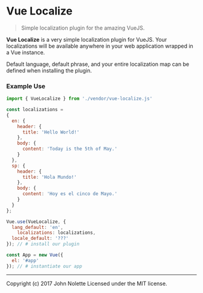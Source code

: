 # **Vue Localize**

> Simple localization plugin for the amazing VueJS.

**Vue Localize** is a very simple localization plugin for VueJS. Your localizations will be available anywhere in your web application wrapped in a Vue instance.

Default language, default phrase, and your entire localization map can be defined when installing the plugin.

### Example Use

```js
import { VueLocalize } from './vendor/vue-localize.js'

const localizations =
{
  en: {
    header: {
      title: 'Hello World!'
    },
    body: {
      content: 'Today is the 5th of May.'
    }
  },
  sp: {
    header: {
      title: 'Hola Mundo!'
    },
    body: {
      content: 'Hoy es el cinco de Mayo.'
    }
  }
};

Vue.use(VueLocalize, {
  lang_default: 'en',
	localizations: localizations,
  locale_default: '???'
}); // # install our plugin

const App = new Vue({
  el: '#app'
}); // # instantiate our app
```

---
Copyright (c) 2017 John Nolette Licensed under the MIT license.
